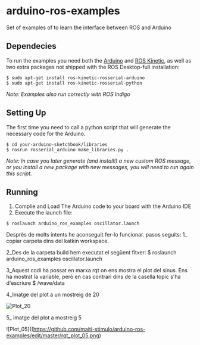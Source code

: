 # arduino-ros-examples
Set of examples of to learn the interface between ROS and Arduino

## Dependecies
To run the examples you need both the [Arduino](https://www.arduino.cc) and [ROS Kinetic](http://wiki.ros.org/kinetic/Installation/Ubuntu), as well as two extra packages not shipped with the ROS Desktop-full installation:
```shell 
$ sudo apt-get install ros-kinetic-rosserial-arduino
$ sudo apt-get install ros-kinetic-rosserial-python
```
*Note: Examples also run correctly with ROS Indigo*

## Setting Up
The first time you need to call a python script that will generate the necessary code for the Arduino. 
```shell 
$ cd your-arduino-sketchbook/libraries
$ rosrun rosserial_arduino make_libraries.py .
```

*Note: In case you later generate (and install!) a new custom ROS message, or you install a new package with new messages, you will need to run again this script.*

## Running
1. Complie and Load The Arduino code to your board with the Arduino IDE
2. Execute the launch file: 
```shell 
$ roslaunch arduino_ros_examples oscillator.launch
```
Desprès de molts intents he aconseguit fer-lo funcionar.
pasos seguits:
  1_ copiar carpeta dins del katkin workspace.
  
  2_Des de la carpeta build hem executat el següent fitxer:
	$ roslaunch arduino_ros_examples oscillator.launch
  
  3_Aquest codi ha possat en marxa rqt on ens mostra el plot del sinus.
  Ens ha mostrat la variable, però en cas contrari dins de la casella topic s'ha d'escriure 
	$ /wave/data
	
  4_Imatge del plot a un mostreig de 20
  
  ![Plot_20](https://github.com/maiti-stimulo/arduino-ros-examples/edit/master/rqt_plot_20.png)
  
  5_ imatge del plot a mostreig 5
  
 ![Plot_05]((https://github.com/maiti-stimulo/arduino-ros-examples/edit/master/rqt_plot_05.png)

